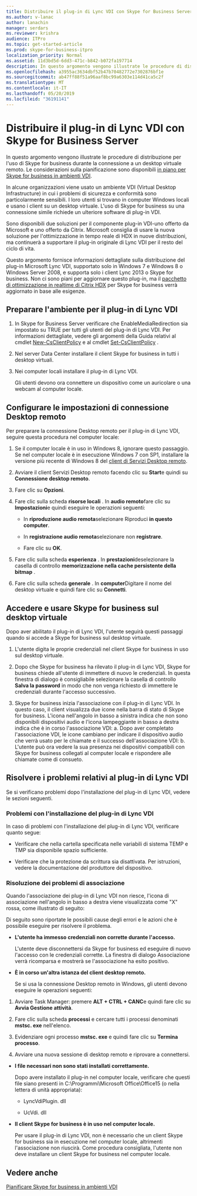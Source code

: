 ```yaml
---
title: Distribuire il plug-in di Lync VDI con Skype for Business Server
ms.author: v-lanac
author: lanachin
manager: serdars
ms.reviewer: krishra
audience: ITPro
ms.topic: get-started-article
ms.prod: skype-for-business-itpro
localization_priority: Normal
ms.assetid: 11d3bd5d-6dd3-471c-b842-b072fa197714
description: In questo argomento vengono illustrate le procedure di distribuzione per l'uso di Skype for business durante la connessione a un desktop virtuale remoto.
ms.openlocfilehash: a3955ac3634dbf52b47b70482772e7302876bf1e
ms.sourcegitcommit: ab47ff88f51a96aaf8bc99a6303e114d41ca5c2f
ms.translationtype: MT
ms.contentlocale: it-IT
ms.lasthandoff: 05/20/2019
ms.locfileid: "36191141"
---
```

# <a name="deploy-the-lync-vdi-plug-in-with-skype-for-business-server"></a>Distribuire il plug-in di Lync VDI con Skype for Business Server
 
In questo argomento vengono illustrate le procedure di distribuzione per l'uso di Skype for business durante la connessione a un desktop virtuale remoto. Le considerazioni sulla pianificazione sono disponibili [in piano per Skype for business in ambienti VDI](../../plan-your-deployment/clients-and-devices/vdi-environments.md).
  
In alcune organizzazioni viene usato un ambiente VDI (Virtual Desktop Infrastructure) in cui i problemi di sicurezza e conformità sono particolarmente sensibili. I loro utenti si trovano in computer Windows locali e usano i client su un desktop virtuale. L'uso di Skype for business su una connessione simile richiede un ulteriore software di plug-in VDI.
  
Sono disponibili due soluzioni per il componente plug-in VDI-uno offerto da Microsoft e uno offerto da Citrix. Microsoft consiglia di usare la nuova soluzione per l'ottimizzazione in tempo reale di HDX in nuove distribuzioni, ma continuerà a supportare il plug-in originale di Lync VDI per il resto del ciclo di vita. 
  
Questo argomento fornisce informazioni dettagliate sulla distribuzione del plug-in Microsoft Lync VDI, supportato solo in Windows 7 e Windows 8 o Windows Server 2008, e supporta solo i client Lync 2013 o Skype for business. Non ci sono piani per aggiornare questo plug-in, ma il [pacchetto di ottimizzazione in realtime di Citrix HDX](../../plan-your-deployment/clients-and-devices/vdi-environments.md#Citrix_RT) per Skype for business verrà aggiornato in base alle esigenze.
  
## <a name="prepare-your-environment-for-the-lync-vdi-plug-in"></a>Preparare l'ambiente per il plug-in di Lync VDI
<a name="Prepare_vdi"> </a>

1. In Skype for Business Server verificare che EnableMediaRedirection sia impostato su TRUE per tutti gli utenti del plug-in di Lync VDI. Per informazioni dettagliate, vedere gli argomenti della Guida relativi al cmdlet [New-CsClientPolicy](https://docs.microsoft.com/powershell/module/skype/new-csclientpolicy?view=skype-ps) e al cmdlet [Set-CsClientPolicy](https://docs.microsoft.com/powershell/module/skype/set-csclientpolicy?view=skype-ps) .
    
2. Nel server Data Center installare il client Skype for business in tutti i desktop virtuali.
    
3. Nei computer locali installare il plug-in di Lync VDI.
    
    Gli utenti devono ora connettere un dispositivo come un auricolare o una webcam al computer locale.
    
## <a name="configure-remote-desktop-connection-settings"></a>Configurare le impostazioni di connessione Desktop remoto
<a name="Prepare_vdi"> </a>

Per preparare la connessione Desktop remoto per il plug-in di Lync VDI, seguire questa procedura nel computer locale:
  
1. Se il computer locale è in uso in Windows 8, ignorare questo passaggio. Se nel computer locale è in esecuzione Windows 7 con SP1, installare la versione più recente di Windows 8 del [client di Servizi Desktop remoto](https://go.microsoft.com/fwlink/p/?LinkId=268032).
    
2. Avviare il client Servizi Desktop remoto facendo clic su **Start**e quindi su **Connessione desktop remoto**.
    
3. Fare clic su **Opzioni**.
    
4. Fare clic sulla scheda **risorse locali** . In **audio remoto**fare clic su **Impostazioni**e quindi eseguire le operazioni seguenti:
    
   - In **riproduzione audio remota**selezionare Riproduci **in questo computer**.
    
   - In **registrazione audio remota**selezionare non **registrare**.
    
   - Fare clic su **OK**.
    
5. Fare clic sulla scheda **esperienza** . In **prestazioni**deselezionare la casella di controllo **memorizzazione nella cache persistente della bitmap** .
    
6. Fare clic sulla scheda **generale** . In **computer**Digitare il nome del desktop virtuale e quindi fare clic su **Connetti**. 
    
## <a name="sign-in-and-use-skype-for-business-on-the-virtual-desktop"></a>Accedere e usare Skype for business sul desktop virtuale
<a name="SfB_signin"> </a>

Dopo aver abilitato il plug-in di Lync VDI, l'utente seguirà questi passaggi quando si accede a Skype for business sul desktop virtuale.
  
1. L'utente digita le proprie credenziali nel client Skype for business in uso sul desktop virtuale.
    
2. Dopo che Skype for business ha rilevato il plug-in di Lync VDI, Skype for business chiede all'utente di immettere di nuovo le credenziali. In questa finestra di dialogo è consigliabile selezionare la casella di controllo **Salva la password** in modo che non venga richiesto di immettere le credenziali durante l'accesso successivo.
    
3. Skype for business inizia l'associazione con il plug-in di Lync VDI. In questo caso, il client visualizza due icone nella barra di stato di Skype for business. L'icona nell'angolo in basso a sinistra indica che non sono disponibili dispositivi audio e l'icona lampeggiante in basso a destra indica che è in corso l'associazione VDI: a. Dopo aver completato l'associazione VDI, le icone cambiano per indicare il dispositivo audio che verrà usato per le chiamate e il successo dell'associazione VDI: b. L'utente può ora vedere la sua presenza nei dispositivi compatibili con Skype for business collegati al computer locale e rispondere alle chiamate come di consueto.
    
## <a name="troubleshoot-the-lync-vdi-plug-in"></a>Risolvere i problemi relativi al plug-in di Lync VDI
<a name="tshoot_VDI"> </a>

Se si verificano problemi dopo l'installazione del plug-in di Lync VDI, vedere le sezioni seguenti.
  
### <a name="issues-with-installing-the-lync-vdi-plug-in"></a>Problemi con l'installazione del plug-in di Lync VDI

In caso di problemi con l'installazione del plug-in di Lync VDI, verificare quanto segue:
  
- Verificare che nella cartella specificata nelle variabili di sistema TEMP e TMP sia disponibile spazio sufficiente.
    
- Verificare che la protezione da scrittura sia disattivata. Per istruzioni, vedere la documentazione del produttore del dispositivo.
    
### <a name="troubleshooting-issues-with-pairing"></a>Risoluzione dei problemi di associazione

Quando l'associazione dei plug-in di Lync VDI non riesce, l'icona di associazione nell'angolo in basso a destra viene visualizzata come "X" rossa, come illustrato di seguito: 
  
Di seguito sono riportate le possibili cause degli errori e le azioni che è possibile eseguire per risolvere il problema. 
  
- **L'utente ha immesso credenziali non corrette durante l'accesso.**
    
    L'utente deve disconnettersi da Skype for business ed eseguire di nuovo l'accesso con le credenziali corrette. La finestra di dialogo Associazione verrà ricomparsa e mostrerà se l'associazione ha esito positivo.
    
- **È in corso un'altra istanza del client desktop remoto.**
    
    Se si usa la connessione Desktop remoto in Windows, gli utenti devono eseguire le operazioni seguenti:
    
1. Avviare Task Manager: premere **ALT + CTRL + CANC**e quindi fare clic su **Avvia Gestione attività**.
    
2. Fare clic sulla scheda **processi** e cercare tutti i processi denominati **mstsc. exe** nell'elenco.
    
3. Evidenziare ogni processo **mstsc. exe** e quindi fare clic su **Termina processo**. 
    
4. Avviare una nuova sessione di desktop remoto e riprovare a connettersi. 
    
- **I file necessari non sono stati installati correttamente.**
    
    Dopo avere installato il plug-in nel computer locale, verificare che questi file siano presenti in C:\Programmi\Microsoft Office\Office15 (o nella lettera di unità appropriata):
    
  - LyncVdiPlugin. dll
    
  - UcVdi. dll
    
- **Il client Skype for business è in uso nel computer locale.**
    
    Per usare il plug-in di Lync VDI, non è necessario che un client Skype for business sia in esecuzione nel computer locale, altrimenti l'associazione non riuscirà. Come procedura consigliata, l'utente non deve installare un client Skype for business nel computer locale.
    
## <a name="see-also"></a>Vedere anche
<a name="tshoot_VDI"> </a>

[Pianificare Skype for business in ambienti VDI](../../plan-your-deployment/clients-and-devices/vdi-environments.md)
